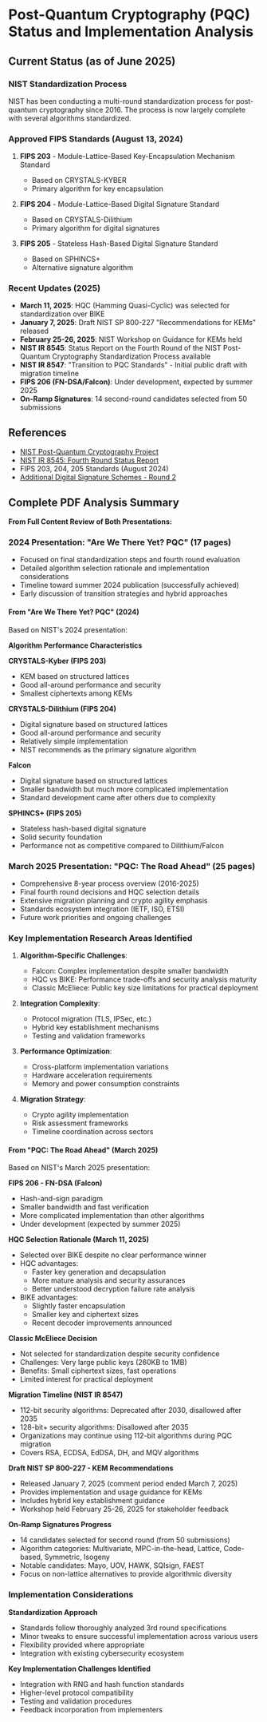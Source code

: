 # Post-Quantum Cryptography (PQC) Status and Implementation Analysis

## Current Status (as of June 2025)

### NIST Standardization Process

NIST has been conducting a multi-round standardization process for post-quantum cryptography since 2016. The process is now largely complete with several algorithms standardized.

### Approved FIPS Standards (August 13, 2024)

1. **FIPS 203** - Module-Lattice-Based Key-Encapsulation Mechanism Standard

   - Based on CRYSTALS-KYBER
   - Primary algorithm for key encapsulation

2. **FIPS 204** - Module-Lattice-Based Digital Signature Standard

   - Based on CRYSTALS-Dilithium
   - Primary algorithm for digital signatures

3. **FIPS 205** - Stateless Hash-Based Digital Signature Standard
   - Based on SPHINCS+
   - Alternative signature algorithm

### Recent Updates (2025)

- **March 11, 2025**: HQC (Hamming Quasi-Cyclic) was selected for standardization over BIKE
- **January 7, 2025**: Draft NIST SP 800-227 "Recommendations for KEMs" released
- **February 25-26, 2025**: NIST Workshop on Guidance for KEMs held
- **NIST IR 8545**: Status Report on the Fourth Round of the NIST Post-Quantum Cryptography Standardization Process available
- **NIST IR 8547**: "Transition to PQC Standards" - Initial public draft with migration timeline
- **FIPS 206 (FN-DSA/Falcon)**: Under development, expected by summer 2025
- **On-Ramp Signatures**: 14 second-round candidates selected from 50 submissions

## References

- [NIST Post-Quantum Cryptography Project](https://csrc.nist.gov/projects/post-quantum-cryptography)
- [NIST IR 8545: Fourth Round Status Report](https://csrc.nist.gov/pubs/ir/8545/final)
- FIPS 203, 204, 205 Standards (August 2024)
- [Additional Digital Signature Schemes - Round 2](https://csrc.nist.gov/projects/pqc-dig-sig/round-2-additional-signatures)

## Complete PDF Analysis Summary

**From Full Content Review of Both Presentations:**

### 2024 Presentation: "Are We There Yet? PQC" (17 pages)

- Focused on final standardization steps and fourth round evaluation
- Detailed algorithm selection rationale and implementation considerations
- Timeline toward summer 2024 publication (successfully achieved)
- Early discussion of transition strategies and hybrid approaches

#### From "Are We There Yet? PQC" (2024)

Based on NIST's 2024 presentation:

**Algorithm Performance Characteristics**

**CRYSTALS-Kyber (FIPS 203)**

- KEM based on structured lattices
- Good all-around performance and security
- Smallest ciphertexts among KEMs

**CRYSTALS-Dilithium (FIPS 204)**

- Digital signature based on structured lattices
- Good all-around performance and security
- Relatively simple implementation
- NIST recommends as the primary signature algorithm

**Falcon**

- Digital signature based on structured lattices
- Smaller bandwidth but much more complicated implementation
- Standard development came after others due to complexity

**SPHINCS+ (FIPS 205)**

- Stateless hash-based digital signature
- Solid security foundation
- Performance not as competitive compared to Dilithium/Falcon

### March 2025 Presentation: "PQC: The Road Ahead" (25 pages)

- Comprehensive 8-year process overview (2016-2025)
- Final fourth round decisions and HQC selection details
- Extensive migration planning and crypto agility emphasis
- Standards ecosystem integration (IETF, ISO, ETSI)
- Future work priorities and ongoing challenges

### Key Implementation Research Areas Identified

1. **Algorithm-Specific Challenges**:

   - Falcon: Complex implementation despite smaller bandwidth
   - HQC vs BIKE: Performance trade-offs and security analysis maturity
   - Classic McEliece: Public key size limitations for practical deployment

2. **Integration Complexity**:

   - Protocol migration (TLS, IPSec, etc.)
   - Hybrid key establishment mechanisms
   - Testing and validation frameworks

3. **Performance Optimization**:

   - Cross-platform implementation variations
   - Hardware acceleration requirements
   - Memory and power consumption constraints

4. **Migration Strategy**:
   - Crypto agility implementation
   - Risk assessment frameworks
   - Timeline coordination across sectors

#### From "PQC: The Road Ahead" (March 2025)

Based on NIST's March 2025 presentation:

**FIPS 206 - FN-DSA (Falcon)**

- Hash-and-sign paradigm
- Smaller bandwidth and fast verification
- More complicated implementation than other algorithms
- Under development (expected by summer 2025)

**HQC Selection Rationale (March 11, 2025)**

- Selected over BIKE despite no clear performance winner
- HQC advantages:
  - Faster key generation and decapsulation
  - More mature analysis and security assurances
  - Better understood decryption failure rate analysis
- BIKE advantages:
  - Slightly faster encapsulation
  - Smaller key and ciphertext sizes
  - Recent decoder improvements announced

**Classic McEliece Decision**

- Not selected for standardization despite security confidence
- Challenges: Very large public keys (260KB to 1MB)
- Benefits: Small ciphertext sizes, fast operations
- Limited interest for practical deployment

**Migration Timeline (NIST IR 8547)**

- 112-bit security algorithms: Deprecated after 2030, disallowed after 2035
- 128-bit+ security algorithms: Disallowed after 2035
- Organizations may continue using 112-bit algorithms during PQC migration
- Covers RSA, ECDSA, EdDSA, DH, and MQV algorithms

**Draft NIST SP 800-227 - KEM Recommendations**

- Released January 7, 2025 (comment period ended March 7, 2025)
- Provides implementation and usage guidance for KEMs
- Includes hybrid key establishment guidance
- Workshop held February 25-26, 2025 for stakeholder feedback

**On-Ramp Signatures Progress**

- 14 candidates selected for second round (from 50 submissions)
- Algorithm categories: Multivariate, MPC-in-the-head, Lattice, Code-based, Symmetric, Isogeny
- Notable candidates: Mayo, UOV, HAWK, SQIsign, FAEST
- Focus on non-lattice alternatives to provide algorithmic diversity

### Implementation Considerations

**Standardization Approach**

- Standards follow thoroughly analyzed 3rd round specifications
- Minor tweaks to ensure successful implementation across various users
- Flexibility provided where appropriate
- Integration with existing cybersecurity ecosystem

**Key Implementation Challenges Identified**

- Integration with RNG and hash function standards
- Higher-level protocol compatibility
- Testing and validation procedures
- Feedback incorporation from implementers
